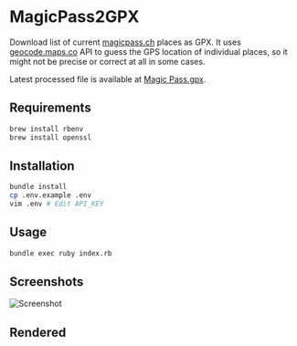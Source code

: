 # MagicPass2GPX

Download list of current [magicpass.ch][1] places as GPX.
It uses [geocode.maps.co][2] API to guess the GPS location of individual places,
so it might not be precise or correct at all in some cases.

Latest processed file is available at [Magic Pass.gpx][3].

## Requirements

```sh
brew install rbenv
brew install openssl
```

## Installation

```sh
bundle install
cp .env.example .env
vim .env # Edit API_KEY
```

## Usage

```sh
bundle exec ruby index.rb
```

## Screenshots

![Screenshot](docs/screenshot.png)

## Rendered

<!-- BEGIN: AUTO-GEOJSON -->
<!-- END: AUTO-GEOJSON -->

[1]: https://www.magicpass.ch/en/stations
[2]: https://geocode.maps.co
[3]: Magic%20Pass.gpx
